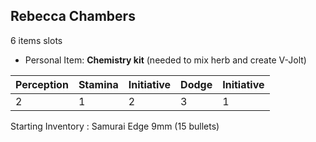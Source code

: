 Rebecca Chambers
----
6 items slots
* Personal Item: **Chemistry kit** (needed to mix herb and create V-Jolt)

| Perception | Stamina | Initiative | Dodge | Initiative |
|------------|---------|------------|-------|------------|
| 2 | 1 | 2 | 3 | 1 |

Starting Inventory : Samurai Edge 9mm (15 bullets)
